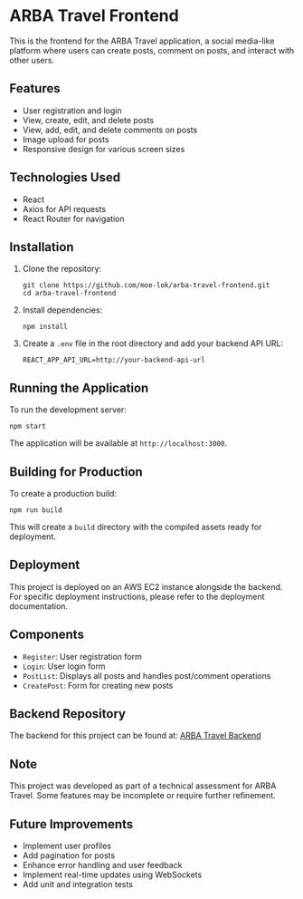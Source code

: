 # ARBA Travel Frontend

This is the frontend for the ARBA Travel application, a social media-like platform where users can create posts, comment on posts, and interact with other users.

## Features

- User registration and login
- View, create, edit, and delete posts
- View, add, edit, and delete comments on posts
- Image upload for posts
- Responsive design for various screen sizes

## Technologies Used

- React
- Axios for API requests
- React Router for navigation

## Installation

1. Clone the repository:
   ```
   git clone https://github.com/moe-lok/arba-travel-frontend.git
   cd arba-travel-frontend
   ```

2. Install dependencies:
   ```
   npm install
   ```

3. Create a `.env` file in the root directory and add your backend API URL:
   ```
   REACT_APP_API_URL=http://your-backend-api-url
   ```

## Running the Application

To run the development server:

```
npm start
```

The application will be available at `http://localhost:3000`.

## Building for Production

To create a production build:

```
npm run build
```

This will create a `build` directory with the compiled assets ready for deployment.

## Deployment

This project is deployed on an AWS EC2 instance alongside the backend. For specific deployment instructions, please refer to the deployment documentation.

## Components

- `Register`: User registration form
- `Login`: User login form
- `PostList`: Displays all posts and handles post/comment operations
- `CreatePost`: Form for creating new posts

## Backend Repository

The backend for this project can be found at: [ARBA Travel Backend](https://github.com/moe-lok/arba_travel_project)

## Note

This project was developed as part of a technical assessment for ARBA Travel. Some features may be incomplete or require further refinement.

## Future Improvements

- Implement user profiles
- Add pagination for posts
- Enhance error handling and user feedback
- Implement real-time updates using WebSockets
- Add unit and integration tests
